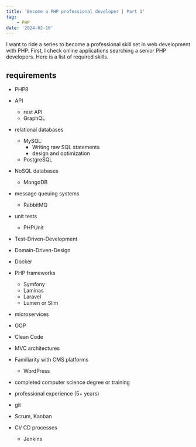 ```yaml
---
title: 'Become a PHP professional developer | Part 1'
tag:
    - PHP
date: '2024-02-16'
---
```


I want to ride a series to become a professional skill set in web development with PHP.
First, I check online applications searching a senior PHP developers.
Here is a list of required skills.

## requirements

- PHP8
- API
  - rest API
  - GraphQL
- relational databases
  - MySQL: 
    - Writing raw SQL statements
    - design and optimization
  - PostgreSQL
- NoSQL databases
  - MongoDB
- message queuing systems
  - RabbitMQ
- unit tests
  - PHPUnit
- Test-Driven-Development
- Domain-Driven-Design
- Docker
- PHP frameworks
  - Symfony
  - Laminas
  - Laravel
  - Lumen or Slim
- microservices
- OOP
- Clean Code
- MVC architectures
- Familiarity with CMS platforms
  - WordPress

- completed computer science degree or training
- professional experience (5+ years)
- git
- Scrum, Kanban
- CI/ CD processes
  - Jenkins